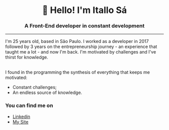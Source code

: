 <h1 align="center">👋 Hello! I'm Itallo Sá</h1>
<h3 align="center">A Front-End developer in constant development</h3>

---

I'm 25 years old, based in São Paulo. I worked as a developer in 2017 followed by 3 years on the entrepreneurship journey - an experience that taught me a lot - and now I'm back. I'm motivated by challenges and I've thirst for knowledge.<br><br>

I found in the programming the synthesis of everything that keeps me motivated:
  * Constant challenges;
  * An endless source of knowledge.

### You can find me on

* [Linkedin](https://www.linkedin.com/in/itallo-s%C3%A1-vieira-06b86611a/) <br>
* [My Site](https://itallosa.dev) <br>


<!--
**itallosavieira/itallosavieira** is a ✨ _special_ ✨ repository because its `README.md` (this file) appears on your GitHub profile.

Here are some ideas to get you started:

- 🔭 I’m currently working on ...
- 🌱 I’m currently learning ...
- 👯 I’m looking to collaborate on ...
- 🤔 I’m looking for help with ...
- 💬 Ask me about ...
- 📫 How to reach me: ...
- 😄 Pronouns: ...
- ⚡ Fun fact: ...
-->
